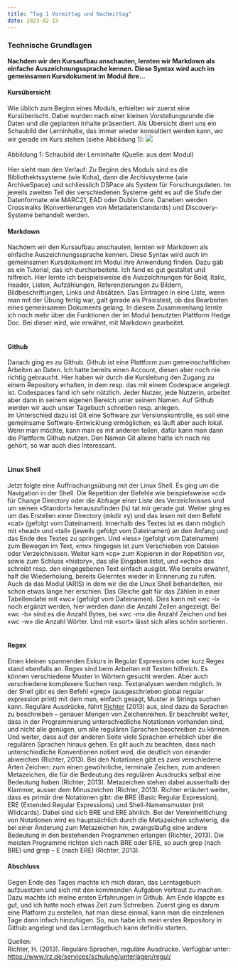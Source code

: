 ```yaml
---
title: "Tag 1 Vormittag und Nachmittag"
date: 2023-02-15
---
```


### Technische Grundlagen
**Nachdem wir den Kursaufbau anschauten, lernten wir Markdown als einfache Auszeichnungssprache kennen. Diese Syntax wird auch im gemeinsamen Kursdokument im Modul ihre...**



#### **Kursübersicht**
Wie üblich zum Beginn eines Moduls, erhielten wir zuerst eine Kursüberischt. Dabei wurden nach einer kleinen Vorstellungsrunde die Daten und die geplanten Inhalte präsentiert. Als Übersicht dient uns ein Schaubild der Lerninhalte, das immer wieder konsultiert werden kann, wo wir gerade im Kurs stehen (siehe Abbildung 1):
![](https://raw.githubusercontent.com/brandensarah/Lerntagebuch/master/_posts/übersicht.png)
<br>
<br>
Abbildung 1: Schaubild der Lerninhalte (Quelle: aus dem Modul)
<br>
<br>
Hier sieht man den Verlauf: Zu Beginn des Moduls sind es die Bibliothektssysteme (wie Koha), dann die Archivsysteme (wie ArchiveSpace) und schliesslich DSPace als System für Forschungsdaten. Im jeweils zweiten Teil der verschiedenen Systeme geht es auf die Stufe der Datenformate wie MARC21, EAD oder Dublin Core. Daneben werden Crosswalks (Konvertierungen von Metadatenstandards) und Discovery-Systeme behandelt werden.

#### **Markdown**
Nachdem wir den Kursaufbau anschauten, lernten wir Markdown als einfache Auszeichnungssprache kennen. Diese Syntax wird auch im gemeinsamen Kursdokument im Modul ihre Anwendung finden. Dazu gab es ein Tutorial, das ich durcharbeitete. Ich fand es gut gestaltet und hilfreich. Hier lernte ich beispielsweise die Auszeichnungen für Bold, Italic, Header, Listen, Aufzählungen, Referenzierungen zu Bildern, Bildbeschriftungen, Links und Absätzen. Das Eintragen in eine Liste, wenn man mit der Übung fertig war, galt gerade als Praxistest, ob das Bearbeiten eines gemeinsamen Dokuments gelang. In diesem Zusammenhang lernte ich noch mehr über die Funktionen der im Modul benutzten Plattform Hedge Doc. Bei dieser wird, wie erwähnt, mit Markdown gearbeitet.<br>
<br>
  <h4><b>Github</b></h4>
Danach ging es zu Github. Github ist eine Plattform zum gemeinschaftlichen Arbeiten an Daten. Ich hatte bereits einen Account, diesen aber noch nie richtig gebraucht. Hier haben wir durch die Kursleitung den Zugang zu einem Repository erhalten, in dem resp. das mit einem Codespace angelegt ist. Codespaces fand ich sehr nützlich. Jeder Nutzer, jede Nutzerin, arbeitet aber dann in seinem eigenen Bereich unter seinem Namen. Auf Github werden wir auch unser Tagebuch schreiben resp. anlegen.<br>
Im Unterschied dazu ist Git eine Software zur Versionskontrolle, es soll eine gemeinsame Software-Entwicklung ermöglichen; es läuft aber auch lokal. Wenn man möchte, kann man es mit anderen teilen, dafür kann man dann die Plattform Github nutzen. Den Namen Git alleine hatte ich noch nie gehört, so war auch dies interessant.<br>
  <br>
<h4><b>Linux Shell</b></h4>
Jetzt folgte eine Auffrischungsübung mit der Linux Shell. Es ging um die Navigation in der Shell. Die Repetition der Befehle wie beispielsweise «cd» für Change Directory oder die Abfrage einer Liste des Verzeichnisses und um seinen «Standort» herauszufinden (ls) tat mir gerade gut. Weiter ging es um das Erstellen einer Directory  (mkdir xy) und das lesen mit dem Befehl «cat» (gefolgt vom Dateinamen). Innerhalb des Textes ist es dann möglich mit «head» und «tail» (jeweils gefolgt vom Dateinamen) an den Anfang und das Ende des Textes zu springen. Und «less» (gefolgt vom Dateinamen) zum Bewegen im Text, «mv» hingegen ist zum Verschieben von Dateien oder Verzeichnissen. Weiter kam «cp» zum Kopieren in der Repetition vor, sowie zum Schluss «history», das alle Eingaben listet, und «echo» das schreibt resp. den eingegebenen Text einfach ausgibt. Wie bereits erwähnt, half die Wiederholung, bereits Gelerntes wieder in Erinnerung zu rufen. Auch da das Modul (ARIS) in dem wir die die Linux Shell behandelten, mir schon etwas lange her erschien.  
Das Gleiche galt für das Zählen in einer Tabellendatei mit «wc» (gefolgt vom Dateinamen). Dies kann mit «wc -l» noch ergänzt werden, hier werden dann die Anzahl Zeilen angezeigt. Bei «wc -b» sind es die Anzahl Bytes, bei «wc -m» die Anzahl Zeichen und bei «wc -w» die Anzahl Wörter. Und mit «sort» lässt sich alles schön sortieren.<br> 
 <br>

#### **Regex**
Einen kleinen spannenden Exkurs in Regular Expressions oder kurz Regex stand ebenfalls an. Regex sind beim Arbeiten mit Texten hilfreich. Es können verschiedene Muster in Wörtern gesucht werden. Aber auch verschiedene komplexere Suchen resp. Textanalysen werden möglich. In der Shell gibt es den Befehl «grep» (ausgeschrieben global regular expression print) mit dem man, einfach gesagt, Muster in Strings suchen kann. Reguläre Ausdrücke, führt <a href="https://www.lrz.de/services/schulung/unterlagen/regul/">Richter</a> (2013) aus, sind dazu da Sprachen zu beschreiben – genauer Mengen von Zeichenreihen. Er beschreibt weiter, dass in der Programmierung unterschiedliche Notationen vorhanden sind, und nicht alle genügen, um alle regulären Sprachen beschreiben zu können. Und weiter, dass auf der anderen Seite viele Sprachen erheblich über die regulären Sprachen hinaus gehen. Es gilt auch zu beachten, dass nach unterschiedliche Konventionen notiert wird, die deutlich von einander abweichen (Richter, 2013). Bei den Notationen gibt es zwei verschiedene Arten Zeichen: zum einen gewöhnliche, terminale Zeichen, zum anderen Metazeichen, die für die Bedeutung des regulären Ausdrucks selbst eine Bedeutung haben (Richter, 2013). Metazeichen stehen dabei ausserhalb der Klammer, ausser dem Minuszeichen (Richter, 2013). Richter erläutert weiter, dass es primär drei Notationen gibt: die BRE (Basic Regular Expression), ERE (Extended Regular Expressions) und Shell-Namensmuster (mit Wildcards). Dabei sind sich BRE und ERE ähnlich. Bei der Vereinheitlichung von Notationen wird es hauptsächlich durch die Metazeichen schwierig, die bei einer Änderung zum Metazeichen hin, zwangsläufig eine andere Bedeutung in den bestehenden Programmen erlangen (Richter, 2013). Die meisten Programme richten sich nach BRE oder ERE, so auch grep (nach BRE) und grep – E (nach ERE) (Richter, 2013).
<br>

#### **Abschluss**
Gegen Ende des Tages machte ich mich daran, das Lerntagebuch aufzusetzen und sich mit den kommenden Aufgaben vertraut zu machen. 
Dazu machte ich meine ersten Erfahrungen in Github. Am Ende klappte es gut, und ich hatte noch etwas Zeit zum Schreiben. Zuerst ging es darum eine Platform zu erstellen, hat man diese einmal, kann man die einzelenen Tage dann infach hinzufügen. So, nun habe ich mein erstes Repository in Github angelegt und das Lerntagebuch kann definitiv starten. 

Quellen: 
<br>
Richter, H. (2013). Reguläre Sprachen, reguläre Ausdrücke. Verfügbar unter: https://www.lrz.de/services/schulung/unterlagen/regul/

